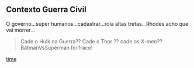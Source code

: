 Contexto Guerra Civil
--------------------


O governo...super humanos...cadastrar...rola altas tretas...Rhodes acho que vai morrer...


> Cade o Hulk na Guerra?? 
> Cade o Thor ??
> cade os X-men??
> BatmanVsSuperman foi fraco!

[time](teamkungfu.md)